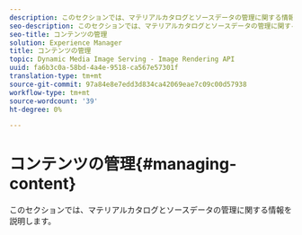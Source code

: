 ```yaml
---
description: このセクションでは、マテリアルカタログとソースデータの管理に関する情報を説明します。
seo-description: このセクションでは、マテリアルカタログとソースデータの管理に関する情報を説明します。
seo-title: コンテンツの管理
solution: Experience Manager
title: コンテンツの管理
topic: Dynamic Media Image Serving - Image Rendering API
uuid: fa6b3c0a-58bd-4a4e-9518-ca567e57301f
translation-type: tm+mt
source-git-commit: 97a84e8e7edd3d834ca42069eae7c09c00d57938
workflow-type: tm+mt
source-wordcount: '39'
ht-degree: 0%

---
```



# コンテンツの管理{#managing-content}

このセクションでは、マテリアルカタログとソースデータの管理に関する情報を説明します。

